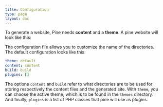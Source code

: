 ```yaml
---
title: Configuration
type: page
layout: doc
---
```


To generate a website, Pine needs **content** and a **theme**. A pine website will look like this:

<div class="directory-tree" data-url="/pine/docs/02-configuration/example-tree.json"></div>

The configuration file allows you to customize the name of the directories. The default
configuration looks like this:

```yaml
theme: default
content: content
build: build
plugins: []
```

The options `content` and `build` refer to what directories are to be used for storing
respectively the content files and the generated site. 
With `theme`, you can choose the active theme, which is to be found in the `themes` directory.
And finally, `plugins` is a list of PHP classes that pine will use as plugins.
